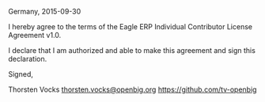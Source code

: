 Germany, 2015-09-30

I hereby agree to the terms of the Eagle ERP Individual Contributor License
Agreement v1.0.

I declare that I am authorized and able to make this agreement and sign this
declaration.

Signed,

Thorsten Vocks thorsten.vocks@openbig.org https://github.com/tv-openbig
